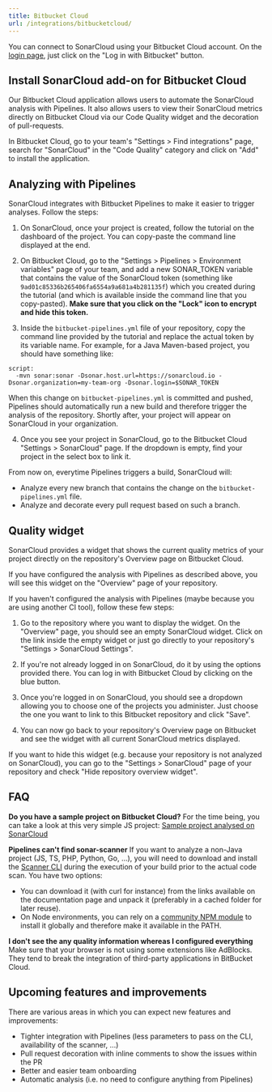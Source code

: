 ```yaml
---
title: Bitbucket Cloud
url: /integrations/bitbucketcloud/
---
```


You can connect to SonarCloud using your Bitbucket Cloud account. On the [login page](/#sonarcloud#/sessions/new), just click on the "Log in with Bitbucket" button.

## Install SonarCloud add-on for Bitbucket Cloud

Our Bitbucket Cloud application allows users to automate the SonarCloud analysis with Pipelines. It also allows users to view their SonarCloud metrics directly on Bitbucket Cloud via our Code Quality widget and the decoration of pull-requests.

In Bitbucket Cloud, go to your team's "Settings > Find integrations" page, search for "SonarCloud" in the "Code Quality" category and click on "Add" to install the application.

## Analyzing with Pipelines

SonarCloud integrates with Bitbucket Pipelines to make it easier to trigger analyses. Follow the steps:

1.  On SonarCloud, once your project is created, follow the tutorial on the dashboard of the project. You can copy-paste the command line displayed at the end.

2.  On Bitbucket Cloud, go to the "Settings > Pipelines > Environment variables" page of your team, and add a new SONAR_TOKEN variable that contains the value of the SonarCloud token (something like `9ad01c85336b265406fa6554a9a681a4b281135f`) which you created during the tutorial (and which is available inside the command line that you copy-pasted). **Make sure that you click on the "Lock" icon to encrypt and hide this token.**

3.  Inside the `bitbucket-pipelines.yml` file of your repository, copy the command line provided by the tutorial and replace the actual token by its variable name. For example, for a Java Maven-based project, you should have something like:

```
script:
  -mvn sonar:sonar -Dsonar.host.url=https://sonarcloud.io -Dsonar.organization=my-team-org -Dsonar.login=$SONAR_TOKEN
```

When this change on `bitbucket-pipelines.yml` is committed and pushed, Pipelines should automatically run a new build and therefore trigger the analysis of the repository. Shortly after, your project will appear on SonarCloud in your organization.

4.  Once you see your project in SonarCloud, go to the Bitbucket Cloud "Settings > SonarCloud" page. If the dropdown is empty, find your project in the select box to link it.

From now on, everytime Pipelines triggers a build, SonarCloud will:

* Analyze every new branch that contains the change on the `bitbucket-pipelines.yml` file.
* Analyze and decorate every pull request based on such a branch.

## Quality widget

SonarCloud provides a widget that shows the current quality metrics of your project directly on the repository's Overview page on Bitbucket Cloud.

If you have configured the analysis with Pipelines as described above, you will see this widget on the "Overview" page of your repository.

If you haven't configured the analysis with Pipelines (maybe because you are using another CI tool), follow these few steps:

1.  Go to the repository where you want to display the widget. On the "Overview" page, you should see an empty SonarCloud widget. Click on the link inside the empty widget or just go directly to your repository's "Settings > SonarCloud Settings".

2.  If you're not already logged in on SonarCloud, do it by using the options provided there. You can log in with Bitbucket Cloud by clicking on the blue button.

3.  Once you're logged in on SonarCloud, you should see a dropdown allowing you to choose one of the projects you administer. Just choose the one you want to link to this Bitbucket repository and click "Save".

4.  You can now go back to your repository's Overview page on Bitbucket and see the widget with all current SonarCloud metrics displayed.

If you want to hide this widget (e.g. because your repository is not analyzed on SonarCloud), you can go to the "Settings > SonarCloud" page of your repository and check "Hide repository overview widget".

## FAQ

**Do you have a sample project on Bitbucket Cloud?**
For the time being, you can take a look at this very simple JS project: [Sample project analysed on SonarCloud](https://bitbucket.org/bellingard/fab)

**Pipelines can't find sonar-scanner**
If you want to analyze a non-Java project (JS, TS, PHP, Python, Go, ...), you will need to download and install the [Scanner CLI](https://redirect.sonarsource.com/doc/install-configure-scanner.html) during the execution of your build prior to the actual code scan. You have two options:

* You can download it (with curl for instance) from the links available on the documentation page and unpack it (preferably in a cached folder for later reuse).
* On Node environments, you can rely on a [community NPM module](https://www.npmjs.com/package/sonarqube-scanner) to install it globally and therefore make it available in the PATH.

**I don't see the any quality information whereas I configured everything**
Make sure that your browser is not using some extensions like AdBlocks. They tend to break the integration of third-party applications in BitBucket Cloud.

## Upcoming features and improvements

There are various areas in which you can expect new features and improvements:

* Tighter integration with Pipelines (less parameters to pass on the CLI, availability of the scanner, ...)
* Pull request decoration with inline comments to show the issues within the PR
* Better and easier team onboarding
* Automatic analysis (i.e. no need to configure anything from Pipelines)
